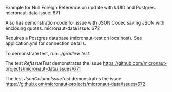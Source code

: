Example for Null Foreign Reference on update with UUID and Postgres.  micronaut-data issue: 671

Also has demonstration code for issue with JSON Codec saving JSON with enclosing quotes.  micronaut-data issue: 672

Requires a Postgres database (micronaut-test on localhost).   See application.yml for connection details.

To demonstrate test, run: _./gradlew test_ 

The test _RefIssueTest_ demonstrates the issue https://github.com/micronaut-projects/micronaut-data/issues/671

The test _JsonColumnIssueTest_ demonstrates the issue https://github.com/micronaut-projects/micronaut-data/issues/672



